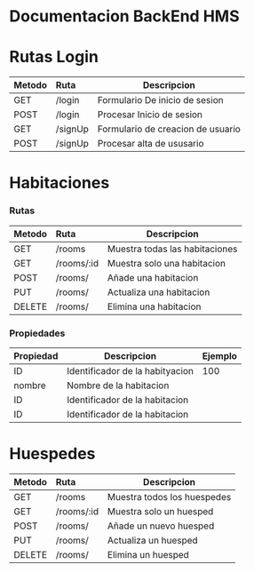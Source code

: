 # Documentacion BackEnd HMS



# Rutas Login
| Metodo | Ruta    | Descripcion                       |
| ------ | :------ | --------------------------------- |
| GET    | /login  | Formulario De inicio de sesion    |
| POST   | /login  | Procesar Inicio de sesion         |
| GET    | /signUp | Formulario de creacion de usuario |
| POST   | /signUp | Procesar alta de ususario         |

#  Habitaciones
### Rutas
| Metodo | Ruta    | Descripcion                       |
| ------ | :------ | --------------------------------- |
| GET    | /rooms  | Muestra todas las habitaciones    |
| GET    | /rooms/:id  | Muestra solo una habitacion   |
| POST    | /rooms/  | Añade una habitacion            |
| PUT    | /rooms/  | Actualiza una habitacion         |
| DELETE    | /rooms/  | Elimina una habitacion         |

### Propiedades

| Propiedad  | Descripcion                       | Ejemplo
| ------  | --------------------------------- |--------- |
| ID     | Identificador de la habityacion| 100
| nombre     | Nombre de la habitacion|
| ID     | Identificador de la habitacion|
| ID     | Identificador de la habitacion|


# Huespedes  

| Metodo | Ruta    | Descripcion                       |
| ------ | :------ | --------------------------------- |
| GET    | /rooms  | Muestra todos los huespedes    |
| GET    | /rooms/:id  | Muestra solo un huesped   |
| POST    | /rooms/  | Añade un nuevo huesped            |
| PUT    | /rooms/  | Actualiza un huesped         |
| DELETE    | /rooms/  | Elimina un huesped         
